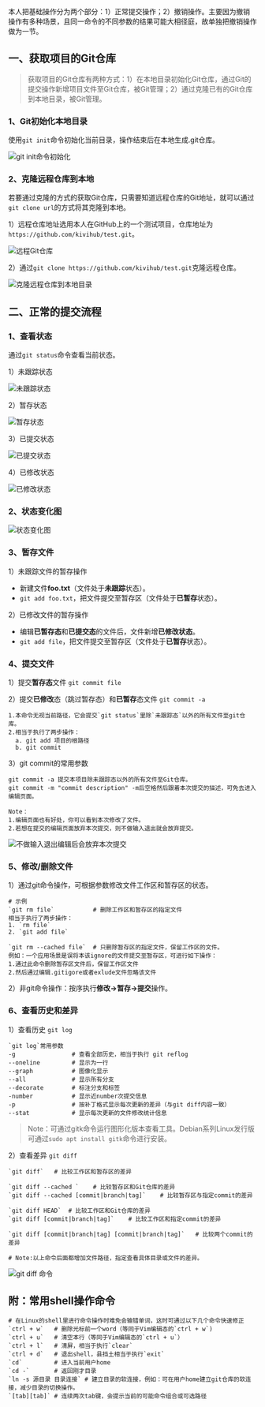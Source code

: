 本人把基础操作分为两个部分：1）正常提交操作；2）撤销操作。主要因为撤销操作有多种场景，且同一命令的不同参数的结果可能大相径庭，故单独把撤销操作做为一节。
## 一、获取项目的Git仓库

> 获取项目的Git仓库有两种方式：1）在本地目录初始化Git仓库，通过Git的提交操作新增项目文件至Git仓库，被Git管理；2）通过克隆已有的Git仓库到本地目录，被Git管理。
### 1、Git初始化本地目录

使用`git init`命令初始化当前目录，操作结束后在本地生成.git仓库。

![git init命令初始化](pic/1240-20210115031929830.png)

### 2、克隆远程仓库到本地

若要通过克隆的方式的获取Git仓库，只需要知道远程仓库的Git地址，就可以通过`git clone url`的方式将其克隆到本地。

1）远程仓库地址选用本人在GitHub上的一个测试项目，仓库地址为`https://github.com/kivihub/test.git`。

![远程Git仓库](pic/1240-20210115031930202.png)

2）通过`git clone https://github.com/kivihub/test.git`克隆远程仓库。

![克隆远程仓库到本地目录](pic/1240-20210115031930120.png)

## 二、正常的提交流程

### 1、查看状态

通过`git status`命令查看当前状态。

1）未跟踪状态

![未跟踪状态](pic/1240-20210115031929952.png)



2）暂存状态

![暂存状态](pic/1240-20210115031929951.png)



3）已提交状态

![已提交状态](pic/1240-20210115031930033.png)



4）已修改状态

![已修改状态](pic/1240-20210115031929893.png)

### 2、状态变化图



![状态变化图](pic/1240-20210115031930079.png)

### 3、暂存文件

1）未跟踪文件的暂存操作

* 新建文件**foo.txt**（文件处于**未跟踪**状态）。
* `git add foo.txt`，把文件提交至暂存区（文件处于**已暂存**状态）。

2）已修改文件的暂存操作

  * 编辑**已暂存态**和**已提交态**的文件后，文件新增**已修改状态**。
  * `git add file`，把文件提交至暂存区（文件处于**已暂存**状态）。
### 4、提交文件

1）提交**暂存态**文件
`git commit file`

2）提交**已修改**态（跳过暂存态）和**已暂存**态文件
`git commit -a`

```shell
1.本命令无视当前路径，它会提交`git status`里除`未跟踪态`以外的所有文件至git仓库。
2.相当于执行了两步操作： 
  a. git add 项目的根路径
  b. git commit
```
3）git commit的常用参数

```shell
git commit -a 提交本项目除未跟踪态以外的所有文件至Git仓库。
git commit -m "commit description" -m后空格然后跟着本次提交的描述，可免去进入编辑页面。

Note：
1.编辑页面也有好处，你可以看到本次修改了文件。
2.若想在提交的编辑页面放弃本次提交，则不做输入退出就会放弃提交。
```


![不做输入退出编辑后会放弃本次提交](pic/1240-20210115031930167.png)

### 5、修改/删除文件

1）通过git命令操作，可根据参数修改文件工作区和暂存区的状态。

```shell
# 示例
`git rm file`           # 删除工作区和暂存区的指定文件
相当于执行了两步操作：
1. `rm file` 
2. `git add file`

`git rm --cached file`  # 只删除暂存区的指定文件，保留工作区的文件。
例如：一个应用场景是误将本该ignore的文件提交至暂存区，可进行如下操作：
1.通过此命令删除暂存区文件后，保留工作区文件
2.然后通过编辑.gitigore或者exlude文件忽略该文件
```
2）非git命令操作：按序执行**修改→暂存→提交**操作。

### 6、查看历史和差异

1）查看历史  `git log`

```shell
`git log`常用参数
-g                # 查看全部历史，相当于执行 git reflog
--oneline         # 显示为一行
--graph           # 图像化显示
--all             # 显示所有分支
--decorate        # 标注分支和标签
-number           # 显示近number次提交信息
-p                # 按补丁格式显示每次更新的差异（与git diff内容一致）
--stat            # 显示每次更新的文件修改统计信息
```
> Note：可通过gitk命令运行图形化版本查看工具。Debian系列Linux发行版可通过`sudo apt install gitk`命令进行安装。



2）查看差异 `git diff`

```shell
`git diff`   # 比较工作区和暂存区的差异

`git diff --cached `    # 比较暂存区和Git仓库的差异
`git diff --cached [commit|branch|tag]`    # 比较暂存区与指定commit的差异

`git diff HEAD`  # 比较工作区和Git仓库的差异
`git diff [commit|branch|tag]`    # 比较工作区和指定commit的差异

`git diff [commit|branch|tag] [commit|branch|tag]`   # 比较两个commit的差异

# Note:以上命令后面都增加文件路径，指定查看具体目录或文件的差异。
```
![git diff 命令](pic/1240-20210115031930168.png)

## 附：常用shell操作命令

```shell
# 在Linux的shell里进行命令操作时难免会输错单词，这时可通过以下几个命令快速修正
`ctrl + w`   # 删除光标前一个word（等同于Vim编辑态的`ctrl + w`)
`ctrl + u`   # 清空本行（等同于Vim编辑态的`ctrl + u`）
`ctrl + l`   # 清屏，相当于执行`clear`
`ctrl + d`   # 退出shell，县挡土相当于执行`exit`
`cd`         # 进入当前用户home
`cd -`       # 返回刚才目录
`ln -s 源目录 目录连接` # 建立目录的软连接，例如：可在用户home建立git仓库的软连接，减少目录的切换操作。
`[tab][tab]` # 连续两次tab键，会提示当前的可能命令组合或可选路径
```